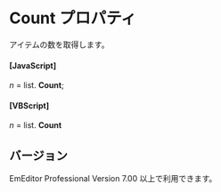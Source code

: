 # Count プロパティ

アイテムの数を取得します。

#### \[JavaScript\]

_n_ =
list. **Count**;

#### \[VBScript\]

_n_ =
list. **Count**

## バージョン

EmEditor Professional Version 7.00 以上で利用できます。